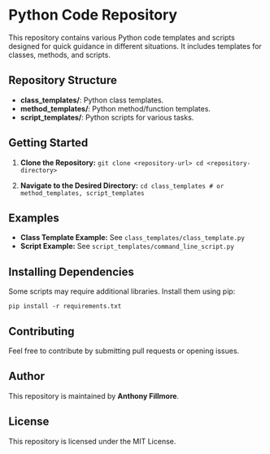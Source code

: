 # Python Code Repository

This repository contains various Python code templates and scripts designed for quick guidance in different situations. It includes templates for classes, methods, and scripts.

## Repository Structure

- **class_templates/**: Python class templates.
- **method_templates/**: Python method/function templates.
- **script_templates/**: Python scripts for various tasks.

## Getting Started

1. **Clone the Repository:**
```git clone <repository-url> cd <repository-directory>```


2. **Navigate to the Desired Directory:**
```cd class_templates # or method_templates, script_templates```


## Examples

- **Class Template Example:** See `class_templates/class_template.py`
- **Script Example:** See `script_templates/command_line_script.py`

## Installing Dependencies

Some scripts may require additional libraries. Install them using pip:

```pip install -r requirements.txt```


## Contributing

Feel free to contribute by submitting pull requests or opening issues.

## Author

This repository is maintained by **Anthony Fillmore**.

## License

This repository is licensed under the MIT License.

